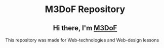 <h1 align="center"> M3DoF Repository </h1>
<h2 align="center">Hi there, I'm <a href="https://github.com/M3DoF" target="_blank">M3DoF</a></h2>
<p align="center"></p>This repository was made for Web-technologies and Web-design lessons</p>
